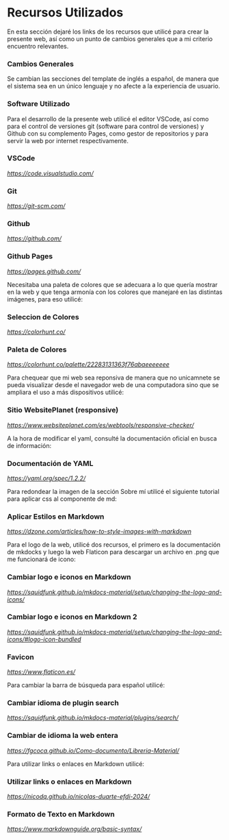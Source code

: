 # Recursos Utilizados

En esta sección dejaré los links de los recursos que utilicé para crear la presente web, así como un punto de cambios generales que a mi criterio encuentro relevantes.

### Cambios Generales
Se cambian las secciones del template de inglés a español, de manera que el sistema sea en un único lenguaje y no afecte a la experiencia de usuario.

### Software Utilizado
Para el desarrollo de la presente web utilicé el editor VSCode, así como para el control de versiones git (software para control de versiones) y Github con su complemento Pages, como gestor de repositorios y para servir la web por internet respectivamente.

### VSCode
*https://code.visualstudio.com/*
### Git
*https://git-scm.com/*
### Github
*https://github.com/*
### Github Pages
*https://pages.github.com/*

Necesitaba una paleta de colores que se adecuara a lo que quería mostrar en la web y que tenga armonía con los colores que manejaré en las distintas imágenes, para eso utilicé:

### Seleccion de Colores
*https://colorhunt.co/*

### Paleta de Colores
*https://colorhunt.co/palette/22283131363f76abaeeeeeee*

Para chequear que mi web sea reponsiva de manera que no unicamnete se pueda visualizar desde el navegador web de una computadora sino que se ampliara el uso a más dispositivos utilicé:
### Sitio WebsitePlanet (responsive)
*https://www.websiteplanet.com/es/webtools/responsive-checker/*

A la hora de modificar el yaml, consulté la documentación oficial en busca de información:

### Documentación de YAML
*https://yaml.org/spec/1.2.2/* 

Para redondear la imagen de la sección Sobre mí utilicé el siguiente tutorial para aplicar css al componente de md:

### Aplicar Estilos en Markdown
*https://dzone.com/articles/how-to-style-images-with-markdown*

Para el logo de la web, utilicé dos recursos, el primero es la documentación de mkdocks y luego la web Flaticon para descargar un archivo en .png que me funcionará de icono:

### Cambiar logo e iconos en Markdown 
*https://squidfunk.github.io/mkdocs-material/setup/changing-the-logo-and-icons/*

### Cambiar logo e iconos en Markdown 2
*https://squidfunk.github.io/mkdocs-material/setup/changing-the-logo-and-icons/#logo-icon-bundled*

### Favicon
*https://www.flaticon.es/*

Para cambiar la barra de búsqueda para español utilicé:

### Cambiar idioma de plugin search 
*https://squidfunk.github.io/mkdocs-material/plugins/search/*

### Cambiar de idioma la web entera
*https://fgcoca.github.io/Como-documento/Libreria-Material/*

Para utilizar links o enlaces en Markdown utilicé:

### Utilizar links o enlaces en Markdown
 *https://nicodq.github.io/nicolas-duarte-efdi-2024/*
 
### Formato de Texto en Markdown
*https://www.markdownguide.org/basic-syntax/*

